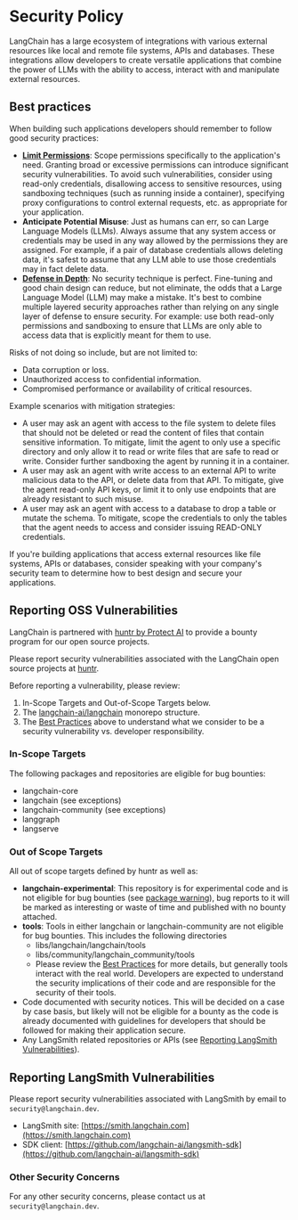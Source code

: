 # Security Policy

LangChain has a large ecosystem of integrations with various external resources like local and remote file systems, APIs and databases. These integrations allow developers to create versatile applications that combine the power of LLMs with the ability to access, interact with and manipulate external resources.

## Best practices

When building such applications developers should remember to follow good security practices:

* [**Limit Permissions**](https://en.wikipedia.org/wiki/Principle_of_least_privilege): Scope permissions specifically to the application's need. Granting broad or excessive permissions can introduce significant security vulnerabilities. To avoid such vulnerabilities, consider using read-only credentials, disallowing access to sensitive resources, using sandboxing techniques (such as running inside a container), specifying proxy configurations to control external requests, etc. as appropriate for your application.
* **Anticipate Potential Misuse**: Just as humans can err, so can Large Language Models (LLMs). Always assume that any system access or credentials may be used in any way allowed by the permissions they are assigned. For example, if a pair of database credentials allows deleting data, it's safest to assume that any LLM able to use those credentials may in fact delete data.
* [**Defense in Depth**](https://en.wikipedia.org/wiki/Defense_in_depth_(computing)): No security technique is perfect. Fine-tuning and good chain design can reduce, but not eliminate, the odds that a Large Language Model (LLM) may make a mistake. It's best to combine multiple layered security approaches rather than relying on any single layer of defense to ensure security. For example: use both read-only permissions and sandboxing to ensure that LLMs are only able to access data that is explicitly meant for them to use.

Risks of not doing so include, but are not limited to:

* Data corruption or loss.
* Unauthorized access to confidential information.
* Compromised performance or availability of critical resources.

Example scenarios with mitigation strategies:

* A user may ask an agent with access to the file system to delete files that should not be deleted or read the content of files that contain sensitive information. To mitigate, limit the agent to only use a specific directory and only allow it to read or write files that are safe to read or write. Consider further sandboxing the agent by running it in a container.
* A user may ask an agent with write access to an external API to write malicious data to the API, or delete data from that API. To mitigate, give the agent read-only API keys, or limit it to only use endpoints that are already resistant to such misuse.
* A user may ask an agent with access to a database to drop a table or mutate the schema. To mitigate, scope the credentials to only the tables that the agent needs to access and consider issuing READ-ONLY credentials.

If you're building applications that access external resources like file systems, APIs
or databases, consider speaking with your company's security team to determine how to best
design and secure your applications.

## Reporting OSS Vulnerabilities

LangChain is partnered with [huntr by Protect AI](https://huntr.com/) to provide
a bounty program for our open source projects.

Please report security vulnerabilities associated with the LangChain
open source projects at [huntr](https://huntr.com/bounties/disclose/?target=https%3A%2F%2Fgithub.com%2Flangchain-ai%2Flangchain&validSearch=true).

Before reporting a vulnerability, please review:

1) In-Scope Targets and Out-of-Scope Targets below.
2) The [langchain-ai/langchain](https://python.langchain.com/docs/contributing/repo_structure) monorepo structure.
3) The [Best Practices](#best-practices) above to
   understand what we consider to be a security vulnerability vs. developer
   responsibility.

### In-Scope Targets

The following packages and repositories are eligible for bug bounties:

* langchain-core
* langchain (see exceptions)
* langchain-community (see exceptions)
* langgraph
* langserve

### Out of Scope Targets

All out of scope targets defined by huntr as well as:

* **langchain-experimental**: This repository is for experimental code and is not
  eligible for bug bounties (see [package warning](https://pypi.org/project/langchain-experimental/)), bug reports to it will be marked as interesting or waste of
  time and published with no bounty attached.
* **tools**: Tools in either langchain or langchain-community are not eligible for bug
  bounties. This includes the following directories
  * libs/langchain/langchain/tools
  * libs/community/langchain_community/tools
  * Please review the [Best Practices](#best-practices)
    for more details, but generally tools interact with the real world. Developers are
    expected to understand the security implications of their code and are responsible
    for the security of their tools.
* Code documented with security notices. This will be decided on a case by
  case basis, but likely will not be eligible for a bounty as the code is already
  documented with guidelines for developers that should be followed for making their
  application secure.
* Any LangSmith related repositories or APIs (see [Reporting LangSmith Vulnerabilities](#reporting-langsmith-vulnerabilities)).

## Reporting LangSmith Vulnerabilities

Please report security vulnerabilities associated with LangSmith by email to `security@langchain.dev`.

* LangSmith site: [https://smith.langchain.com](https://smith.langchain.com)
* SDK client: [https://github.com/langchain-ai/langsmith-sdk](https://github.com/langchain-ai/langsmith-sdk)

### Other Security Concerns

For any other security concerns, please contact us at `security@langchain.dev`.
